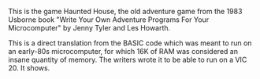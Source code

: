 This is the game Haunted House, the old adventure game from the 1983
Usborne book "Write Your Own Adventure Programs For Your Microcomputer"
by Jenny Tyler and Les Howarth.

This is a direct translation from the BASIC code which was meant to run
on an early-80s microcomputer, for which 16K of RAM was considered an
insane quantity of memory.  The writers wrote it to be able to run on a
VIC 20.  It shows.

